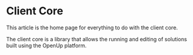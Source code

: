 # Client Core

This article is the home page for everything to do with the client core.

The client core is a library that allows the running and editing of 
solutions built using the OpenUp platform.